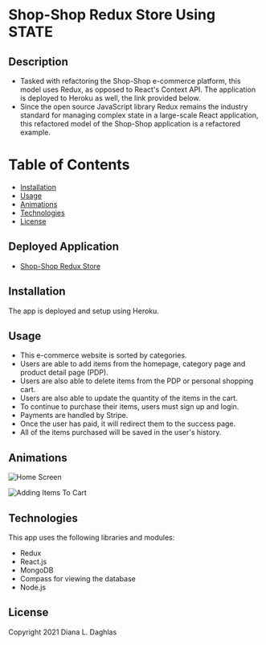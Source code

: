 # Shop-Shop Redux Store Using STATE

## Description

- Tasked with refactoring the Shop-Shop e-commerce platform, this model uses Redux, as opposed to React's Context API. The application is deployed to Heroku as well, the link provided below.
- Since the open source JavaScript library Redux remains the industry standard for managing complex state in a large-scale React application, this refactored model of the Shop-Shop application is a refactored example. 

# Table of Contents
* [Installation](#installation)
* [Usage](#usage)
* [Animations](#animations)
* [Technologies](#technologies)
* [License](#license)

## Deployed Application
* [Shop-Shop Redux Store]()

## Installation

The app is deployed and setup using Heroku.

## Usage
* This e-commerce website is sorted by categories.
* Users are able to add items from the homepage, category page and product detail page (PDP).
* Users are also able to delete items from the PDP or personal shopping cart.
* Users are also able to update the quantity of the items in the cart.
* To continue to purchase their items, users must sign up and login.
* Payments are handled by Stripe.
* Once the user has paid, it will redirect them to the success page.
* All of the items purchased will be saved in the user's history.

## Animations
![Home Screen](client/public/images/signup-hmp-category.gif)

![Adding Items To Cart](client/public/images/cart-items.gif)

## Technologies

This app uses the following libraries and modules: 

* Redux
* React.js
* MongoDB
* Compass for viewing the database
* Node.js

## License
Copyright 2021 Diana L. Daghlas
